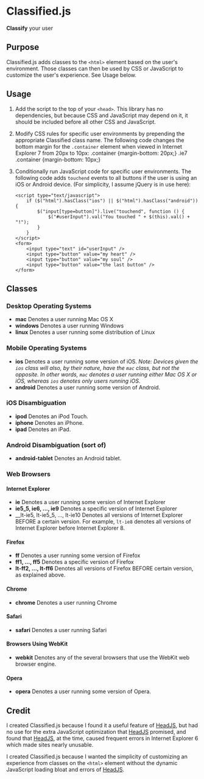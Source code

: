 # Classified.js

__Classify__ your user 
## Purpose

Classified.js adds classes to the `<html>` element based on the user's environment. Those classes can
then be used by CSS or JavaScript to customize the user's experience. See Usage below.
## Usage

1. 	Add the script to the top of your `<head>`. This library has no dependencies, but because
	CSS and JavaScript may depend on it, it should be included before all other CSS and JavaScript.
		<script type="text/javascript" src="classified.js"></script>
		
2.	Modify CSS rules for specific user environments by prepending the appropriate Classified 
	class name. The following code changes the bottom margin for the `.container` element when 
	viewed in Internet Explorer 7 from 20px to 10px:
		.container 		{margin-bottom: 20px;}
		.ie7 .container {margin-bottom: 10px;}

3.	Conditionally run JavaScript code for specific user environments. The following code adds 
	`touchend` events to all buttons if the user is using an iOS or Android device. (For simplicity,
	I assume jQuery is in use here):
	
		<script type="text/javascript">
			if ($("html").hasClass("ios") || $("html").hasClass("android")) {
				$("input[type=button]").live("touchend", function () {
					$("#userInput").val("You touched " + $(this).val() + "!");
				}
			}
		</script>
		<form>
			<input type="text" id="userInput" />
			<input type="button" value="my heart" />
			<input type="button" value="my soul" />
			<input type="button" value="the last button" />
		</form>
		
## Classes
	
### Desktop Operating Systems
*	__mac__ Denotes a user running Mac OS X
*	__windows__ Denotes a user running Windows
*	__linux__ Denotes a user running some distribution of Linux

### Mobile Operating Systems
*	__ios__ Denotes a user running some version of iOS. 
	_Note: Devices given the `ios` class will also, by their nature, have the `mac` class, 
	but not the opposite. In other words, `mac` denotes a user running either Mac OS X or iOS, whereas
	`ios` denotes only users running iOS._
*	__android__ Denotes a user running some version of Android.

### iOS Disambiguation
*	__ipod__ Denotes an iPod Touch.
*	__iphone__ Denotes an iPhone.
*	__ipad__ Denotes an iPad.

### Android Disambiguation (sort of)
*	__android-tablet__ Denotes an Android tablet.

### Web Browsers

#### Internet Explorer
*	__ie__ Denotes a user running some version of Internet Explorer
*	__ie5_5, ie6, ..., ie9__ Denotes a specific version of Internet Explorer
*	__lt-ie5, lt-ie5_5, ..., lt-ie10 Denotes all versions of Internet Explorer BEFORE a certain version.
	For example, `lt-ie8` denotes all versions of Internet Explorer before Internet Explorer 8.
	
#### Firefox
*	__ff__ Denotes a user running some version of Firefox
*	__ff1, ..., ff5__ Denotes a specific version of Firefox
*	__lt-ff2, ..., lt-ff6__ Denotes all versions of Firefox BEFORE certain version, as explained above.

#### Chrome
*	__chrome__ Denotes a user running Chrome

#### Safari
*	__safari__ Denotes a user running Safari

#### Browsers Using WebKit
*	__webkit__ Denotes any of the several browsers that use the WebKit web browser engine. 

#### Opera
*	__opera__ Denotes a user running some version of Opera.
	
## Credit

I created Classified.js because I found it a useful feature of [HeadJS](http://headjs.com/ "HeadJS"),
but had no use for the extra JavaScript optimization that [HeadJS](http://headjs.com/ "HeadJS") promised,
and found that [HeadJS](http://headjs.com/ "HeadJS"), at the time, caused frequent errors in Internet Explorer 6 
which made sites nearly unusable. 

I created Classified.js because I wanted the simplicity of customizing an experience from classes on the `<html>` 
element without the dynamic JavaScript loading bloat and errors of [HeadJS](http://headjs.com/ "HeadJS").